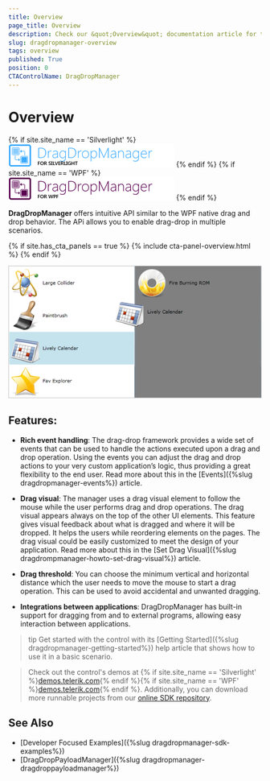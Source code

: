 ```yaml
---
title: Overview
page_title: Overview
description: Check our &quot;Overview&quot; documentation article for the DragDropManager {{ site.framework_name }} control.
slug: dragdropmanager-overview
tags: overview
published: True
position: 0
CTAControlName: DragDropManager
---
```


# Overview

{% if site.site_name == 'Silverlight' %}
![Drag Drop Manger SL](images/DragDropManger_SL.png)
{% endif %}
{% if site.site_name == 'WPF' %}
![Drag Drop Manger WPF](images/DragDropManger_WPF.png)
{% endif %}

__DragDropManager__ offers intuitive API similar to the WPF native drag and drop behavior. The APi allows you to enable drag-drop in multiple scenarios.

{% if site.has_cta_panels == true %}
{% include cta-panel-overview.html %}
{% endif %}

![](images/DragDropManager_DragBetweenListBoxes.png)

## Features:

* __Rich event handling__: The drag-drop framework provides a wide set of events that can be used to handle the actions executed upon a drag and drop operation. Using the events you can adjust the drag and drop actions to your very custom application’s logic, thus providing a great flexibility to the end user. Read more about this in the [Events]({%slug dragdropmanager-events%}) article.

* __Drag visual__: The manager uses a drag visual element to follow the mouse while the user performs drag and drop operations. The drag visual appears always on the top of the other UI elements. This feature gives visual feedback about what is dragged and where it will be dropped. It helps the users while reordering elements on the pages. The drag visual could be easily customized to meet the design of your application. Read more about this in the [Set Drag Visual]({%slug dragdrompmanager-howto-set-drag-visual%}) article.

* __Drag threshold__: You can choose the minimum vertical and horizontal distance which the user needs to move the mouse to start a drag operation. This can be used to avoid accidental and unwanted dragging.

* __Integrations between applications__: DragDropManager has built-in support for dragging from and to external programs, allowing easy interaction between applications.

>tip Get started with the control with its [Getting Started]({%slug dragdropmanager-getting-started%}) help article that shows how to use it in a basic scenario.

> Check out the control's demos at {% if site.site_name == 'Silverlight' %}[demos.telerik.com](https://demos.telerik.com/silverlight/#DragAndDrop){% endif %}{% if site.site_name == 'WPF' %}[demos.telerik.com](https://demos.telerik.com/wpf/){% endif %}. Additionally, you can download more runnable projects from our [online SDK repository](https://github.com/telerik/xaml-sdk/tree/master/DragDrop).

## See Also
 * [Developer Focused Examples]({%slug dragdropmanager-sdk-examples%})
 * [DragDropPayloadManager]({%slug dragdropmanager-dragdroppayloadmanager%})
